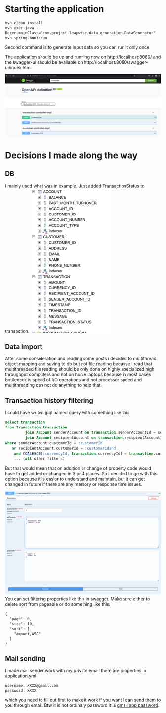 # Starting the application

```console
mvn clean install
mvn exec:java -Dexec.mainClass="com.project.leapwise.data_generation.DataGenerator"
mvn spring-boot:run
```

Second command is to generate input data so you can run it only once.

The application should be up and running now on http://localhost:8080/ and the swagger-ui should be available
on http://localhost:8080/swagger-ui/index.html

![swagger.png](swagger.png)

# Decisions I made along the way

## DB

I mainly used what was in example. Just added TransactionStatus to transaction.
![db-tables.png](db-tables.png)

## Data import

After some consideration and reading some posts i decided to multithread object mapping and saving to db but not file
reading because i read that multithreaded file reading should be only done on highly specialized high throughput
computers and not on home laptops becouse in most cases bottleneck is speed of I/O operations and not processor speed
and multithreading can not do anything to help that.

## Transaction history filtering

I could have writen jpql named query with something like this

```sql
select transaction
from Transaction transaction
         join Account senderAccount on transaction.senderAccountId = senderAccount.accountId
         join Account recipientAccount on transaction.recipientAccountId = recipientAccount.accountId
where senderAccount.customerId = :customerId
   or recipientAccount.customerId = :customerIdand
    and COALESCE(:currencyId, transaction.currencyId) = transaction.currencyId
    ... (all other filters)
```

But that would mean that on addition or change of property code would have to get added or changed in 3 or 4 places. So
I decided to
go with this option because it is easier to understand and maintain, but it can get changed in future if there are any
memory or response time issues.

![history.png](history.png)
You can set filtering properties like this in swagger. Make sure either to delete sort from pageable or do something
like this:

```
{
  "page": 0,
  "size": 10,
  "sort": [
    "amount,ASC"
  ]
}
```

## Mail sending

I made mail sender work with my private email there are properties in application.yml

    username: XXXX@gmail.com
    password: XXXX 

which you need to fill out first to make it work if you want I can send them to you through email. Btw it is not
ordinary password it is [gmail app password](https://support.google.com/mail/answer/185833?hl=en).
